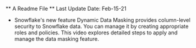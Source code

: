 ** A Readme File ** Last Update Date: Feb-15-21

- Snowflake's new feature Dynamic Data Masking provides column-level security to Snowflake data. You can manage it by creating appropriate roles and policies. This video explores detailed steps to apply and manage the data masking feature.
